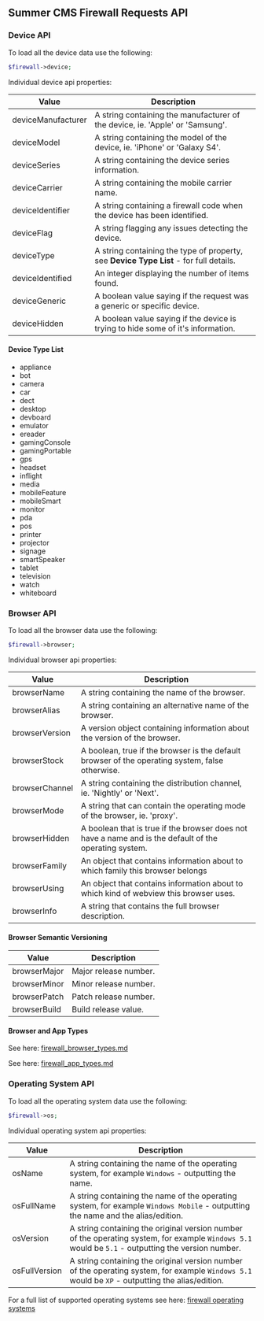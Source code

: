 ## Summer CMS Firewall Requests API

### Device API

To load all the device data use the following:

```php
$firewall->device;
```

Individual device api properties:

Value | Description
---|---
deviceManufacturer | A string containing the manufacturer of the device, ie. 'Apple' or 'Samsung'.
deviceModel | A string containing the model of the device, ie. 'iPhone' or 'Galaxy S4'.
deviceSeries | A string containing the device series information.
deviceCarrier | A string containing the mobile carrier name.
deviceIdentifier | A string containing a firewall code when the device has been identified.
deviceFlag | A string flagging any issues detecting the device.
deviceType | A string containing the type of property, see **Device Type List** - for full details.
deviceIdentified | An integer displaying the number of items found.
deviceGeneric | A boolean value saying if the request was a generic or specific device.
deviceHidden | A boolean value saying if the device is trying to hide some of it's information.

#### Device Type List

- appliance
- bot
- camera
- car
- dect
- desktop
- devboard
- emulator
- ereader
- gamingConsole
- gamingPortable
- gps
- headset
- inflight
- media
- mobileFeature
- mobileSmart
- monitor
- pda
- pos
- printer
- projector
- signage
- smartSpeaker
- tablet
- television
- watch
- whiteboard

### Browser API

To load all the browser data use the following:

```php
$firewall->browser;
```

Individual browser api properties:

Value | Description
---|---
browserName | A string containing the name of the browser.
browserAlias | A string containing an alternative name of the browser.
browserVersion | A version object containing information about the version of the browser.
browserStock | A boolean, true if the browser is the default browser of the operating system, false otherwise.
browserChannel | A string containing the distribution channel, ie. 'Nightly' or 'Next'.
browserMode | A string that can contain the operating mode of the browser, ie. 'proxy'.
browserHidden | A boolean that is true if the browser does not have a name and is the default of the operating system.
browserFamily | An object that contains information about to which family this browser belongs
browserUsing | An object that contains information about to which kind of webview this browser uses.
browserInfo | A string that contains the full browser description.

#### Browser Semantic Versioning

Value | Description
---|---
browserMajor | Major release number.
browserMinor | Minor release number.
browserPatch | Patch release number.
browserBuild | Build release value.

#### Browser and App Types

See here: [firewall_browser_types.md](https://github.com/ayumi-cloud/oc-security-module/blob/master/docs/api/firewall_browser_types.md)

See here: [firewall_app_types.md](https://github.com/ayumi-cloud/oc2-security-module/blob/master/docs/api/firewall_app_types.md)

### Operating System API

To load all the operating system data use the following:

```php
$firewall->os;
```

Individual operating system api properties:

Value | Description
---|---
osName | A string containing the name of the operating system, for example `Windows` - outputting the name.
osFullName | A string containing the name of the operating system, for example `Windows Mobile` - outputting the name and the alias/edition.
osVersion | A string containing the original version number of the operating system, for example `Windows 5.1` would be `5.1` - outputting the version number.
osFullVersion | A string containing the original version number of the operating system, for example `Windows 5.1` would be `XP` - outputting the alias/edition.

For a full list of supported operating systems see here: [firewall operating systems](https://github.com/ayumi-cloud/oc2-security-module/blob/master/docs/api/Firewall_operating_systems.md)

